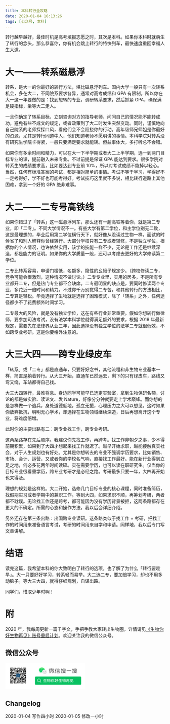 ```yaml
---
title: 本科转行全攻略
date: 2020-01-04 16:13:26
tags: [公众号, 本科]
---
```


转行越早越好，最佳时机是高考填报志愿之时，其次是本科。如果你本科时就萌生了转行的念头，那么恭喜你，你有机会跳上转行的特快列车，最快速度重回幸福人生大道。

# 大一——转系磁悬浮

转系，是大一的你最好的转行方法，堪比磁悬浮列车。国内大学一般只有一次转系机会，多在大二，不同院系要求各异，通常对高考成绩和 GPA 有限制。所以你在大一这一年要做的是：找到想转的专业，调研转系要求，然后抓紧 GPA，确保满足硬指标，坐等大二走人。

一旦你确定了转系目标，立刻咨询对方的指导老师，问问自己的情况能不能转成功，避免有些不成文的规定，或者政策到了大二时发生突然变动。同时，谨慎地向自己院系的老师探探口风，看他们会不会阻挠你的行动。高年级师兄师姐是你最好的资源，尤其是转行同道中人，他们知道老师不愿明讲的事情。本科学院对转系没有研究生学院卡得紧，一般只要满足要求就能转。但兹事体大，多打听总不会错。

如果你有多余时间和精力，可以在大一下半学期或者大二上半学期，选一到两门目标专业的课，提前融入未来专业。不过前提是保证 GPA 能达到要求。很多学院对转系生的成绩要求高，比如要达到专业前 10%，所以对考试成绩不能掉以轻心。当然，任何有标准答案的考试，都是相对简单的事情。考试不等于学习，学得好不一定考得好，学不好也可能考得好。考试技巧这里就不多说，相比转行道路上其他困难，拿到一个好的 GPA 绝非难事。

# 大二——二专号高铁线

如果你错过了「转系」这一磁悬浮列车，那么还有一趟高铁等着你，就是第二专业，即「二专」。不同大学情况不一。有些大学有第二学位，和主学位别无二致，这是最理想的，毕业后用第二学位横行天下，就好像从没读过生物一样，面试的时候省了和别人解释你曾经转行。大部分学校只有二专或者辅修，不是独立学位，根据你的个人情况，也许依然实用，该学的技能一样不少，无论是工作还是继续深造，都是能力的证明。如果你的大学质量一般，还可以考虑去更好的大学修读第二学位。

二专比转系容易，申请门槛低，名额多，隐性的幺蛾子规定少。（跨校修读二专，竞争可能会很激烈，这种情况不做讨论。）二专专业里，实用的居多，不是所有专业都开二专，但是热门专业都不会缺席。二专最明显的缺点是，要同时修读两个专业，多花近一倍时间和精力。不过你千万别觉得二专苦，和其他转行的方法相比，二专算是轻松。毕竟选择了生物就是选择了困难模式，除了「转系」之外，任何途径都少不了花费额外时间学习。

二专最大的风险，就是没有独立学位，这在有些行业非常重要。假如你想转行做律师，要参加司法考试，没有法学本科学位就得满足额外的要求，根据 2018 年最新规定，需要先在法律界从业三年，因此选择没有独立学位的法学二专就很低效，不如跨专业考研。这是你要格外注意的。

# 大三大四——跨专业绿皮车

「转系」或「二专」都是直通车，只要好好念书，其他流程和非生物专业基本一样，简直是躺着转行。从大三开始，直通车已然远去，剩下的只有绿皮车，路线又弯又绕，车站都得自己找。

大三大四转行，最难将息。身边同学可能早已选定实验室，拿到生物保研名额，讨论的都是做实验、读论文、发 Nature，好像分分钟就要走上学术巅峰。而你想的是怎样做一个逃兵，身处道德低地，孤立无援，心理压力之大可以想见。这时如果你放弃抵抗，明明无心学术，却选择在生物领域继续深造，日后再想离开这个专业，将难度倍增。

此时你的主要出路有二：跨专业找工作，跨专业考研。

这两条路存在先后顺序。我建议你先找工作，再跨考。找工作非朝夕之事，少不得前期积累，如果到了大四才想起来找工作就迟了。越早开始求职，越能接触真实社会，对于人生规划也有好处。尤其是你想转去的专业不强调学历要求，比如销售、市场、会计、运营，又或者你的学校名气响，直接找工作最好。能在新行业得到立足之地，何必多花两年时间读硕。实在需要学历，也可以读在职研究生。仅当你的目标专业很看重学历，跨专业考研才是必经之路。考研最多只要一年，大四再开始也来得及。

理想的规划是这样的。大二开始，选修几门目标专业的核心课程，同时准备简历，找假期实习或者学期中的兼职工作。等到大四，如果求职不顺，再筹划考研，两者都不耽误。无论找工作还是跨考，都可能因为没有学历背景被拒，这两条路都存在更大的不确定。所需的心态和操作方法，我以后会详细介绍。

另外还存在第三条出路：出国跨专业读研。这条路类似于找工作 + 考研，把找工作的时间用来准备语言考试，考研的时间用来自学和申请。同样地，我以后专门写文章讲解。

# 结语

读完这篇，我希望本科的你大致明白了转行的选项，也了解了为什么「转行要趁早」。大一只要好好学习，转系轻而易举。大二选二专，要加倍学习，却也不用多动脑子。等大三大四，就得仔细规划，自谋出路。

同学们，惜取少年时啊！

# 附

2020 年，我每周更新一篇千字文，手把手教大家转出生物圈，详情请见[《生物你好生物再见》账号重启计划](https://www.biobyelogy.com/2019/12/22/reboot-of-biobyelogy/)。欢迎关注我的微信公众号。

## 微信公众号

<img src="/images/biobyelogy-qrcode.png" width="50%">

## Changelog
2020-01-04 写作四小时
2020-01-05 修改一小时
